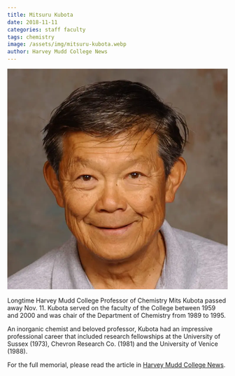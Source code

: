 ```yaml
---
title: Mitsuru Kubota
date: 2018-11-11
categories: staff faculty
tags: chemistry
image: /assets/img/mitsuru-kubota.webp
author: Harvey Mudd College News
---
```

![Mitsuru Kubota](/assets/img/mitsuru-kubota.webp)

Longtime Harvey Mudd College Professor of Chemistry Mits Kubota passed away Nov. 11. Kubota served on the faculty of the College between 1959 and 2000 and was chair of the Department of Chemistry from 1989 to 1995.

An inorganic chemist and beloved professor, Kubota had an impressive professional career that included research fellowships at the University of Sussex (1973), Chevron Research Co. (1981) and the University of Venice (1988).

For the full memorial, please read the article in [Harvey Mudd College News](https://www.hmc.edu/about-hmc/2018/11/30/in-memoriam-chemistry-professor-mitsuru-kubota/).
